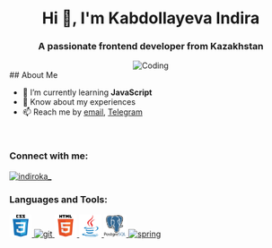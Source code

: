 <h1 align="center">Hi 👋, I'm Kabdollayeva Indira</h1>
<h3 align="center">A passionate frontend developer from Kazakhstan</h3>
<div align="center">
 <img src="https://i.pinimg.com/originals/13/bc/dd/13bcdd9473b235fdd3ed62fd120a5686.gif" alt="Coding" width="600" height="300">
</div>
## About Me

- 🌱 I’m currently learning **JavaScript**
- 📄 Know about my experiences
- 📫 Reach me by [email](mailto:indiroka.300300@gmail.com), [Telegram](https://t.me/IndiraKanatkyzy)

<br/>
<h3 align="left">Connect with me:</h3>
<p align="left">
<a href="https://instagram.com/i.kanatkyzyy" target="blank"><img align="center" src="https://raw.githubusercontent.com/rahuldkjain/github-profile-readme-generator/master/src/images/icons/Social/instagram.svg" alt="indiroka_" height="30" width="40" /></a>
</p>

<h3 align="left">Languages and Tools:</h3>
<p align="left"> <a href="https://www.w3schools.com/css/" target="_blank" rel="noreferrer"> <img src="https://raw.githubusercontent.com/devicons/devicon/master/icons/css3/css3-original-wordmark.svg" alt="css3" width="40" height="40"/> </a> <a href="https://git-scm.com/" target="_blank" rel="noreferrer"> <img src="https://www.vectorlogo.zone/logos/git-scm/git-scm-icon.svg" alt="git" width="40" height="40"/> </a> <a href="https://www.w3.org/html/" target="_blank" rel="noreferrer"> <img src="https://raw.githubusercontent.com/devicons/devicon/master/icons/html5/html5-original-wordmark.svg" alt="html5" width="40" height="40"/> </a> <a href="https://www.java.com" target="_blank" rel="noreferrer"> <img src="https://raw.githubusercontent.com/devicons/devicon/master/icons/java/java-original.svg" alt="java" width="40" height="40"/> </a> <a href="https://www.postgresql.org" target="_blank" rel="noreferrer"> <img src="https://raw.githubusercontent.com/devicons/devicon/master/icons/postgresql/postgresql-original-wordmark.svg" alt="postgresql" width="40" height="40"/> </a> <a href="https://spring.io/" target="_blank" rel="noreferrer"> <img src="https://www.vectorlogo.zone/logos/springio/springio-icon.svg" alt="spring" width="40" height="40"/> </a> </p>
